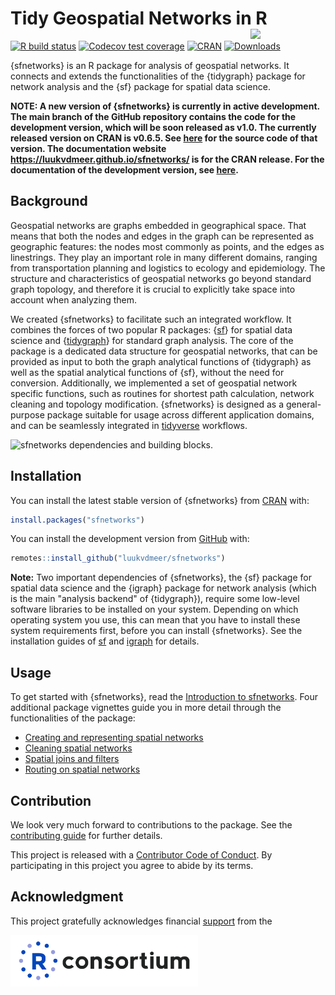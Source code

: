 # Tidy Geospatial Networks in R <img src="man/figures/logo.png" align="right" width="120" />

<!-- badges: start -->

[![R build status](https://github.com/luukvdmeer/sfnetworks/workflows/R-CMD-check/badge.svg)](https://github.com/luukvdmeer/sfnetworks/actions)
[![Codecov test coverage](https://codecov.io/gh/luukvdmeer/sfnetworks/branch/master/graph/badge.svg)](https://app.codecov.io/gh/luukvdmeer/sfnetworks)
[![CRAN](https://www.r-pkg.org/badges/version/sfnetworks)](https://cran.r-project.org/package=sfnetworks)
[![Downloads](https://cranlogs.r-pkg.org/badges/sfnetworks)](https://cran.r-project.org/package=sfnetworks)

<!-- badges: end -->

{sfnetworks} is an R package for analysis of geospatial networks. It connects and extends the functionalities of the {tidygraph} package for network analysis and the {sf} package for spatial data science.

**NOTE: A new version of {sfnetworks} is currently in active development. The main branch of the GitHub repository contains the code for the development version, which will be soon released as v1.0. The currently released version on CRAN is v0.6.5. See [here](https://github.com/luukvdmeer/sfnetworks/tree/v0.6.5) for the source code of that version. The documentation website https://luukvdmeer.github.io/sfnetworks/ is for the CRAN release. For the documentation of the development version, see [here](https://luukvdmeer.github.io/sfnetworks/dev).**

## Background

Geospatial networks are graphs embedded in geographical space. That means that both the nodes and edges in the graph can be represented as geographic features: the nodes most commonly as points, and the edges as linestrings. They play an important role in many different domains, ranging from transportation planning and logistics to ecology and epidemiology. The structure and characteristics of geospatial networks go beyond standard graph topology, and therefore it is crucial to explicitly take space into account when analyzing them.

We created {sfnetworks} to facilitate such an integrated workflow. It combines the forces of two popular R packages: {[sf](https://r-spatial.github.io/sf/)} for spatial data science and {[tidygraph](https://tidygraph.data-imaginist.com/index.html)} for standard graph analysis. The core of the package is a dedicated data structure for geospatial networks, that can be provided as input to both the graph analytical functions of {tidygraph} as well as the spatial analytical functions of {sf}, without the need for conversion. Additionally, we implemented a set of geospatial network specific functions, such as routines for shortest path calculation, network cleaning and topology modification. {sfnetworks} is designed as a general-purpose package suitable for usage across different application domains, and can be seamlessly integrated in [tidyverse](https://www.tidyverse.org/) workflows.

<picture>
  <source media="(prefers-color-scheme: dark)" srcset="https://raw.githubusercontent.com/luukvdmeer/sfnetworks/refs/heads/main/vignettes/figures/dependencies-dark.png">
  <source media="(prefers-color-scheme: light)" srcset="https://raw.githubusercontent.com/luukvdmeer/sfnetworks/refs/heads/main/vignettes/figures/dependencies.png">
  <img alt="sfnetworks dependencies and building blocks." src="https://raw.githubusercontent.com/luukvdmeer/sfnetworks/refs/heads/main/vignettes/figures/dependencies.png">
</picture>

## Installation

You can install the latest stable version of {sfnetworks} from [CRAN](https://cran.r-project.org/package=sfnetworks) with:

```r
install.packages("sfnetworks")
```

You can install the development version from [GitHub](https://github.com/luukvdmeer/sfnetworks) with:

```r
remotes::install_github("luukvdmeer/sfnetworks")
```

**Note:** Two important dependencies of {sfnetworks}, the {sf} package for spatial data science and the {igraph} package for network analysis (which is the main "analysis backend" of {tidygraph}), require some low-level software libraries to be installed on your system. Depending on which operating system you use, this can mean that you have to install these system requirements first, before you can install {sfnetworks}. See the installation guides of [sf](https://github.com/r-spatial/sf#installing) and [igraph](https://github.com/igraph/rigraph#installation) for details.

## Usage

To get started with {sfnetworks}, read the [Introduction to sfnetworks](https://luukvdmeer.github.io/sfnetworks/articles/sfn01_intro.html). Four additional package vignettes guide you in more detail through the functionalities of the package:

- [Creating and representing spatial networks](https://luukvdmeer.github.io/sfnetworks/articles/sfn02_create_represent.html)
- [Cleaning spatial networks](https://luukvdmeer.github.io/sfnetworks/articles/sfn03_cleaning.html)
- [Spatial joins and filters](https://luukvdmeer.github.io/sfnetworks/articles/sfn04_join_filter.html)
- [Routing on spatial networks](https://luukvdmeer.github.io/sfnetworks/articles/sfn05_routing.html)

## Contribution

We look very much forward to contributions to the package. See the [contributing guide](https://github.com/luukvdmeer/sfnetworks/blob/master/CONTRIBUTING.md) for further details.

This project is released with a [Contributor Code of Conduct](https://github.com/luukvdmeer/sfnetworks/blob/master/CODE_OF_CONDUCT.md). By participating in this project you agree to abide by its terms.

## Acknowledgment

This project gratefully acknowledges financial [support](https://www.r-consortium.org/projects) from the

<a href="https://www.r-consortium.org/all-projects/awarded-projects">
<img src="https://raw.githubusercontent.com/RConsortium/artwork/main/r_consortium/R_Consortium-logo-horizontal-color.png" width="300">
</a>
